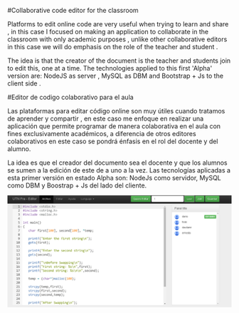 #Collaborative code editor for the classroom

Platforms to edit online code are very useful when trying to learn and share , in this case I focused on making an application to collaborate in the classroom with only academic purposes , unlike other collaborative editors in this case we will do emphasis on the role of the teacher and student .

The idea is that the creator of the document is the teacher and students join to edit this, one at a time.
The technologies applied to this first 'Alpha' version are: NodeJS as server , MySQL as DBM and Bootstrap + Js to the client side .




#Editor de codigo colaborativo para el aula

Las plataformas para editar código online son muy útiles cuando tratamos de aprender y compartir , en este caso me enfoque en realizar una aplicación que permite programar de manera colaborativa en el aula con fines exclusivamente académicos, a diferencia de otros editores colaborativos en este caso se pondrá énfasis en el rol del docente y del alumno.

La idea es que el creador del documento sea el docente y que los alumnos se sumen a la edición de este de a uno a la vez.
Las tecnologías aplicadas a esta primer versión en estado Alpha son: NodeJs como servidor, MySQL como DBM y Boostrap + Js del lado del cliente.


![](https://github.com/davilamr/collaborativeEditor/blob/master/dojo/editor.png)
